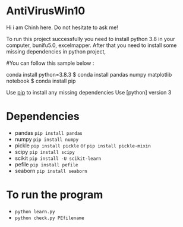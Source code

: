 # AntiVirusWin10
Hi i am Chinh here. Do not hesitate to ask me!

To run this project successfully you need to install python 3.8 in your computer, bunifu5.0, excelmapper. 
After that you need to install some missing dependencies in python project,

#You can follow this sample below : 

conda install python=3.8.3
$ conda install pandas numpy matplotlib notebook
$ conda install pip

Use [pip](https://pypi.python.org/pypi/pip) to install any missing dependencies 
Use [python] version 3

Dependencies
============

* pandas ```pip install pandas```
* numpy ```pip install numpy```
* pickle ```pip install pickle``` or ```pip install pickle-mixin```
* scipy ```pip install scipy```
* scikit ```pip install -U scikit-learn```
* pefile ```pip install pefile```
* seaborn ```pip install seaborn```

To run the program
===================
* ```python learn.py```
* ```python check.py PEfilename```
